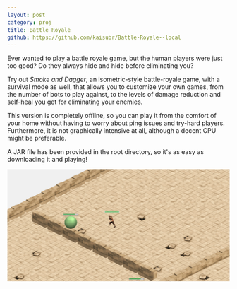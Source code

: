 ```yaml
---
layout: post
category: proj
title: Battle Royale
github: https://github.com/kaisubr/Battle-Royale--local
---
```


Ever wanted to play a battle royale game, but the human players were just too good? Do they always hide and hide before eliminating you?

Try out _Smoke and Dagger_, an isometric-style battle-royale game, with a survival mode as well, that allows you to customize your own games, from the number of bots to play against, to the levels of damage reduction and self-heal you get for eliminating your enemies.

This version is completely offline, so you can play it from the comfort of your home without having to worry about ping issues and try-hard players. Furthermore, it is not graphically intensive at all, although a decent CPU might be preferable.

A JAR file has been provided in the root directory, so it's as easy as downloading it and playing! 

![Gameplay screenshot](https://github.com/kaisubr/Battle-Royale--local/raw/master/ingame.PNG)
